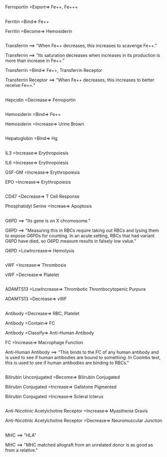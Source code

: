 ##

Ferroportin =Export=> Fe++, Fe+++

##

Ferritin =Bind=> Fe++

Ferritin =Become=> Hemosiderin

##

Transferrin ==> "When Fe++ decreases, this increases to scavenge Fe++."

Transferrin ==> "Its saturation decreases when increases in its production is more than increase in Fe++."

Transferrin =Bind=> Fe++, Transferrin Receptor

Transferrin Receptor ==> "When Fe++ decreases, this increases to better receive Fe++."

##

Hepcidin =Decrease=> Ferroportin

##

Hemosiderin =Bind=> Fe++

Hemosiderin =Increase=> Urine Brown

##

Hepatoglobin =Bind=> Hg

##

IL3 =Increase=> Erythropoiesis

IL6 =Increase=> Erythropoiesis

GSF-GM =Increase=> Erythropoiesis

EPO =Increase=> Erythropoiesis

##

CD47 =Decrease=> T Cell Response

Phosphatidyl Serine =Increae=> Apoptosis

##

G6PD ==> "Its gene is on X chromosome."

G6PD ==> "Measuring this in RBCs require taking out RBCs and lysing them to expose G6PDs for counting. In an acute setting, RBCs that had variant G6PD have died, so G6PD measure results in falsely low value."

G6PD =LowIncrease=> Hemolysis

##

vWF =Increase=> Thrombosis

vWF =Decrease=> Platelet

##

ADAMTS13 =LowIncrease=> Thrombotic Thrombocytopenic Purpura

ADAMTS13 =Decrease=> vWF

##

Antibody =Decrease=> RBC, Platelet

Antibody =Contain=> FC

Antibody =Classify=> Anti-Human Antibody

FC =Increase=> Macrophage Function

Anti-Human Antibody ==> "This binds to the FC of any human antibody and is used to see if human antibodies are bound to something. In Coombs test, this is used to see if human antibodies are binding to RBCs."

##

Bilirubin Unconjugated =Become=> Bilirubin Conjugated

Bilirubin Conjugated =Increase=> Gallstone Pigmented

Bilirubin Conjugated =Increase=> Scleral Icterus

##

Anti-Nicotinic Acetylcholine Receptor =Increase=> Myasthenia Gravis

Anti-Nicotinic Acetylcholine Receptor =Decrease=> Neuromuscular Junction

##

MHC ==> "HLA"

MHC ==> "MHC matched allograft from an unrelated donor is as good as from a relative."
